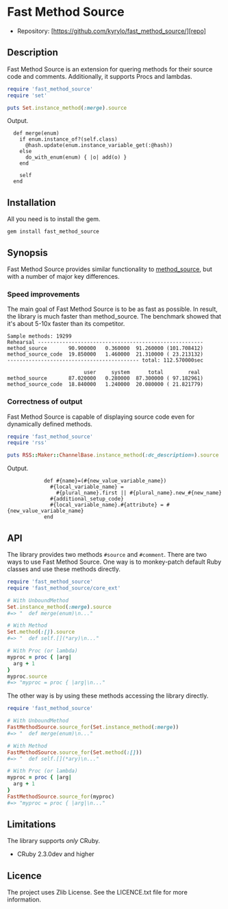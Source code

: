 # Fast Method Source

* Repository: [https://github.com/kyrylo/fast_method_source/][repo]

Description
-----------

Fast Method Source is an extension for quering methods for their source code and
comments. Additionally, it supports Procs and lambdas.

```ruby
require 'fast_method_source'
require 'set'

puts Set.instance_method(:merge).source
```

Output.

```
  def merge(enum)
    if enum.instance_of?(self.class)
      @hash.update(enum.instance_variable_get(:@hash))
    else
      do_with_enum(enum) { |o| add(o) }
    end

    self
  end
```

Installation
------------

All you need is to install the gem.

    gem install fast_method_source

Synopsis
--------

Fast Method Source provides similar functionality to [method_source][ms], but
with a number of major key differences.

### Speed improvements

The main goal of Fast Method Source is to be as fast as possible. In result, the
library is much faster than method_source. The benchmark showed that it's
about 5-10x faster than its competitor.

```
Sample methods: 19299
Rehearsal ------------------------------------------------------
method_source       90.900000   0.360000  91.260000 (101.708412)
method_source_code  19.850000   1.460000  21.310000 ( 23.213132)
------------------------------------------- total: 112.570000sec

                         user     system      total        real
method_source       87.020000   0.280000  87.300000 ( 97.182961)
method_source_code  18.840000   1.240000  20.080000 ( 21.821779)
```

### Correctness of output

Fast Method Source is capable of displaying source code even for dynamically
defined methods.

```ruby
require 'fast_method_source'
require 'rss'

puts RSS::Maker::ChannelBase.instance_method(:dc_description=).source
```

Output.

```
            def #{name}=(#{new_value_variable_name})
              #{local_variable_name} =
                #{plural_name}.first || #{plural_name}.new_#{new_name}
              #{additional_setup_code}
              #{local_variable_name}.#{attribute} = #{new_value_variable_name}
            end
```

API
---

The library provides two methods `#source` and `#comment`. There are two ways to
use Fast Method Source. One way is to monkey-patch default Ruby classes and use
these methods directly.

```ruby
require 'fast_method_source'
require 'fast_method_source/core_ext'

# With UnboundMethod
Set.instance_method(:merge).source
#=> "  def merge(enum)\n..."

# With Method
Set.method(:[]).source
#=> "  def self.[](*ary)\n..."

# With Proc (or lambda)
myproc = proc { |arg|
  arg + 1
}
myproc.source
#=> "myproc = proc { |arg|\n..."
```

The other way is by using these methods accessing the library directly.

```ruby
require 'fast_method_source'

# With UnboundMethod
FastMethodSource.source_for(Set.instance_method(:merge))
#=> "  def merge(enum)\n..."

# With Method
FastMethodSource.source_for(Set.method(:[]))
#=> "  def self.[](*ary)\n..."

# With Proc (or lambda)
myproc = proc { |arg|
  arg + 1
}
FastMethodSource.source_for(myproc)
#=> "myproc = proc { |arg|\n..."
```

Limitations
-----------

The library supports *only* CRuby.

* CRuby 2.3.0dev and higher

Licence
-------

The project uses Zlib License. See the LICENCE.txt file for more information.

[repo]: https://github.com/kyrylo/fast_method_source/ "Home page"
[ms]: https://github.com/banister/method_source
